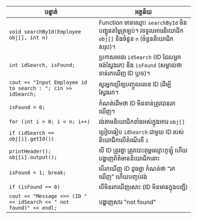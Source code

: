 | **បន្ទាត់**                                                        | **អត្ថន័យ**                                                                                                    |
| ------------------------------------------------------------------ | -------------------------------------------------------------------------------------------------------------- |
| `void searchById(Employee obj[], int n)`                           | Function មានឈ្មោះ `searchById` មិនបញ្ជូនតម្លៃត្រឡប់។ វទទួលអារេនិយោជិក `obj[]` និងចំនួន `n` (ចំនួននិយោជិកសរុប)។ |
| `int idSearch, isFound;`                                           | ប្រកាសអថេរ `idSearch` (ID ដែលអ្នកចង់ស្វែងរក) និង `isFound` (សម្គាល់ថាទាន់រកឃើញ ID ឬទេ)។                        |
| `cout << "Input Employee id to search : "; cin >> idSearch;`       | សួរអ្នកប្រើឲ្យបញ្ចូលលេខ ID ដើម្បីស្វែងរក។                                                                      |
| `isFound = 0;`                                                     | កំណត់ដើមថា ID មិនទាន់ត្រូវបានរកឃើញ។                                                                            |
| `for (int i = 0; i < n; i++)`                                      | វង់តាមនិយោជិកទាំងអស់ក្នុងអារេ `obj[]`                                                                          |
| `if (idSearch == obj[i].getId())`                                  | ប្រៀបធៀប `idSearch` ជាមួយ ID របស់និយោជិកលើតំណេីរទី `i`                                                         |
| `printHeader(); obj[i].output();`                                  | បើ ID ត្រូវគ្នា ត្រូវបោះពុម្ពឈ្មោះកូឡុំ ហើយបង្ហាញព័ត៌មាននិយោជិកនោះ                                             |
| `isFound = 1; break;`                                              | បើរកឃើញ ID ដូចគ្នា កំណត់ថា “រកឃើញ” ហើយបញ្ចប់វង់                                                                |
| `if (isFound == 0)`                                                | បើមិនរកឃើញសោះ (ID មិនមានក្នុងបញ្ជី)                                                                            |
| `cout << "Message >>> (ID " << idSearch << " not found)" << endl;` | បង្ហាញសារ "not found"                                                                                          |
